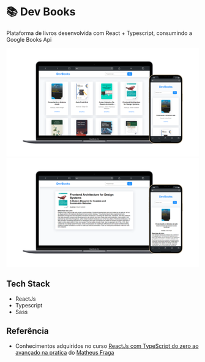 # 📚 Dev Books
Plataforma de livros desenvolvida com React + Typescript, consumindo a Google Books Api

![preview1](./public/preview1.png)
![preview2](./public/preview2.png)

## Tech Stack
- ReactJs
- Typescript
- Sass

## Referência
- Conhecimentos adquiridos no curso [ReactJs com TypeScript do zero ao avançado na pratica](https://www.udemy.com/course/react-js-typescript/) do [Matheus Fraga](https://github.com/devfraga)